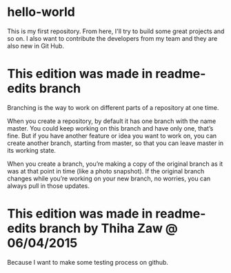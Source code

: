 hello-world
===========

This is my first repository. From here, I'll try to build some great projects and so on. I also want to contribute the developers from my team and they are also new in Git Hub.

This edition was made in readme-edits branch
============================================
Branching is the way to work on different parts of a repository at one time.

When you create a repository, by default it has one branch with the name master. You could keep working on this branch and have only one, that’s fine. But if you have another feature or idea you want to work on, you can create another branch, starting from master, so that you can leave master in its working state.

When you create a branch, you’re making a copy of the original branch as it was at that point in time (like a photo snapshot). If the original branch changes while you’re working on your new branch, no worries, you can always pull in those updates.

This edition was made in readme-edits branch by Thiha Zaw @ 06/04/2015
=======================================================================
Because I want to make some testing process on github.
